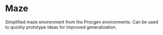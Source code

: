 # Maze
Simplified maze environment from the Procgen environments. Can be used to quickly prototype ideas for improved generalization.
